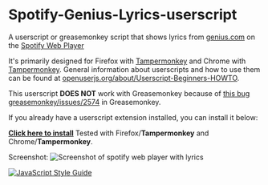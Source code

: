 # Spotify-Genius-Lyrics-userscript
A userscript or greasemonkey script that shows lyrics from [genius.com](https://genius.com/) on the [Spotify Web Player](https://open.spotify.com/)

It's primarily designed for Firefox with [Tampermonkey](https://addons.mozilla.org/en-US/firefox/addon/tampermonkey/) and Chrome with [Tampermonkey](https://www.tampermonkey.net/).
General information about userscripts and how to use them can be found at [openuserjs.org/about/Userscript-Beginners-HOWTO](https://openuserjs.org/about/Userscript-Beginners-HOWTO).

This userscript **DOES NOT** work with Greasemonkey because of [this bug greasemonkey/issues/2574](https://github.com/greasemonkey/greasemonkey/issues/2574) in Greasemonkey.

If you already have a userscript extension installed, you can install it below:


[**Click here to install**](https://openuserjs.org/install/cuzi/Spotify_Genius_Lyrics.user.js) 
Tested with Firefox/**Tampermonkey** and Chrome/**Tampermonkey**.

Screenshot:
![Screenshot of spotify web player with lyrics](screenshot.png)


[![JavaScript Style Guide](https://img.shields.io/badge/code_style-standard-brightgreen.svg)](https://standardjs.com)
